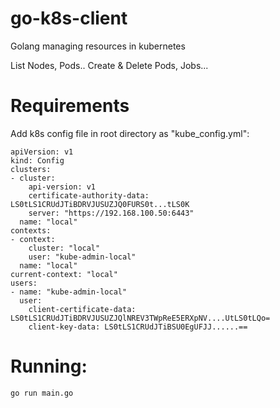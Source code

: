 # go-k8s-client
Golang managing resources in kubernetes

List Nodes, Pods.. Create & Delete Pods, Jobs...

# Requirements

Add k8s config file in root directory as "kube_config.yml":

```
apiVersion: v1
kind: Config
clusters:
- cluster:
    api-version: v1
    certificate-authority-data: LS0tLS1CRUdJTiBDRVJUSUZJQ0FURS0t...tLS0K
    server: "https://192.168.100.50:6443"
  name: "local"
contexts:
- context:
    cluster: "local"
    user: "kube-admin-local"
  name: "local"
current-context: "local"
users:
- name: "kube-admin-local"
  user:
    client-certificate-data: LS0tLS1CRUdJTiBDRVJUSUZJQlNREV3TWpReE5ERXpNV....UtLS0tLQo=
    client-key-data: LS0tLS1CRUdJTiBSU0EgUFJJ......==
```

# Running:

```
go run main.go
```
